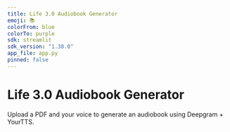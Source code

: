 ```yaml
---
title: Life 3.0 Audiobook Generator
emoji: 📚
colorFrom: blue
colorTo: purple
sdk: streamlit
sdk_version: "1.38.0"
app_file: app.py
pinned: false
---
```


# Life 3.0 Audiobook Generator

Upload a PDF and your voice to generate an audiobook using Deepgram + YourTTS.
